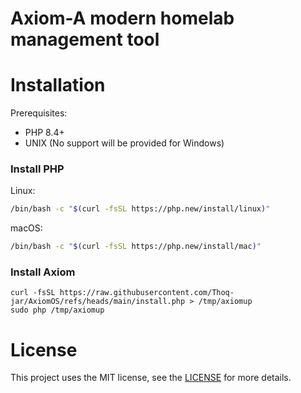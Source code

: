 # Axiom-A modern homelab management tool

# Installation
Prerequisites:
- PHP 8.4+
- UNIX (No support will be provided for Windows)

### Install PHP
Linux:
```sh
/bin/bash -c "$(curl -fsSL https://php.new/install/linux)"
```

macOS:
```bash
/bin/bash -c "$(curl -fsSL https://php.new/install/mac)" 
 ```

### Install Axiom
```shell
curl -fsSL https://raw.githubusercontent.com/Thoq-jar/AxiomOS/refs/heads/main/install.php > /tmp/axiomup
sudo php /tmp/axiomup
```

# License
This project uses the MIT license,
see the [LICENSE](LICENSE.md) for more details.
